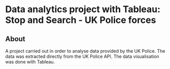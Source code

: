 # Data analytics project with Tableau: Stop and Search - UK Police forces## AboutA project carried out in order to analyse data provided by the UK Police. The data was extracted directly from the UK Police API. The data visualisation was done with Tableau.